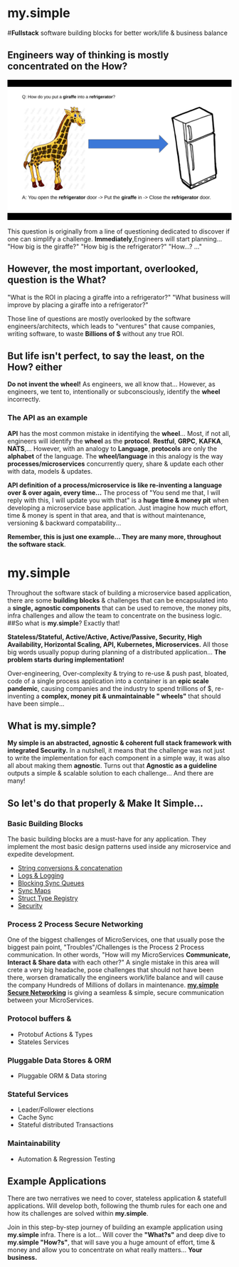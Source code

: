 # my.simple
#**Fullstack** software building blocks for better work/life & business balance  
## Engineers way of thinking is mostly concentrated on the **How?**
![alt text](https://github.com/saichler/my.simple/blob/main/girrafe.png)

This question is originally from a line of questioning dedicated to discover if one can simplify a challenge. 
**Immediately**,Engineers will start planning... "How big is the giraffe?" "How big is the refrigerator?" "How...? ..."
## However, the most important, overlooked, question is the **What?**
"What is the ROI in placing a giraffe into a refrigerator?" 
"What business will improve by placing a giraffe into a refrigerator?"

Those line of questions are mostly overlooked by the software engineers/architects, 
which leads to "ventures" that cause companies, writing software, to waste **Billions of $** without any true ROI.

## But life isn't perfect, to say the least, on the **How?** either
**Do not invent the wheel!** As engineers, we all know that... However, as engineers, we tent to, intentionally or subconsciously, identify the **wheel** incorrectly.
### The API as an example
**API** has the most common mistake in identifying the **wheel**... 
Most, if not all, engineers will identify the **wheel** as the **protocol**. **Restful**, **GRPC**, **KAFKA**, **NATS**,... 
However, with an analogy to **Language**, **protocols** are only the **alphabet** of the language.
The **wheel/language** in this analogy is the way **processes/microservices** concurrently query, share & update each other with data, models & updates.

**API definition of a process/microservice is like re-inventing a language over & over again, every time...**
The process of "You send me that, I will reply with this, I will update you with that" is a **huge time & money pit** when developing a microservice base application.
Just imagine how much effort, time & money is spent in that area, and that is without maintenance, versioning & backward compatability...

**Remember, this is just one example... They are many more, throughout the software stack**.

# my.simple 
Throughout the software stack of building a microservice based application, 
there are some **building blocks** & challenges that can be encapsulated into
a **single, agnostic components** that can be used to remove, the money pits, infra challenges
and allow the team to concentrate on the business logic.
##So what is **my.simple**?
Exactly that! 

**Stateless/Stateful, Active/Active, Active/Passive, Security, High Availability, Horizontal Scaling, API, Kubernetes,
Microservices.** All those big words usually popup during planning of a distributed application...
**The problem starts during implementation!**

Over-engineering, Over-complexity & trying to re-use & push past, bloated, code of a single process application into a
container is an **epic scale pandemic**,
causing companies and the industry to spend trillions of $, re-inventing a **complex, money pit & unmaintainable "
wheels"** that should have been simple...

## What is my.simple?
**My simple is an abstracted, agnostic & coherent full stack framework with integrated Security.** 
In a nutshell, it means that the challenge was not just to write the implementation for each component in a simple way, it was also all about making them **agnostic**.
Turns out that **Agnostic as a guideline** outputs a simple & scalable solution to each challenge... And there are many!

## So let's do that properly & Make It Simple... 

### Basic Building Blocks
The basic building blocks are a must-have for any application. 
They implement the most basic design patterns used inside any microservice and expedite development.
* [String conversions & concatenation](https://github.com/saichler/my.simple/tree/main/go/utils/strng)
* [Logs & Logging](https://github.com/saichler/my.simple/tree/main/go/utils/logs)
* [Blocking Sync Queues](https://github.com/saichler/my.simple/tree/main/go/utils/queues)
* [Sync Maps](https://github.com/saichler/my.simple/tree/main/go/utils/maps)
* [Struct Type Registry](https://github.com/saichler/my.simple/tree/main/go/utils/registry)
* [Security](https://github.com/saichler/my.simple/tree/main/go/security)

### Process 2 Process Secure Networking
One of the biggest challenges of MicroServices, one that usually pose the biggest pain point, "Troubles"/Challenges is the Process 2 Process communication.
In other words, "How will my MicroServices **Communicate, Interact & Share data** with each other?"
A single mistake in this area will crete a very big headache, pose challenges that should not have been there, worsen dramatically the engineers work/life balance and will cause the company Hundreds of Millions of dollars in maintenance.
**[my.simple Secure Networking](https://github.com/saichler/my.simple/tree/main/go/net)** is giving a seamless & simple, secure communication between your MicroServices.

### Protocol buffers & 

* Protobuf Actions & Types
* Stateles Services

### Pluggable Data Stores & ORM

* Pluggable ORM & Data storing

### Stateful Services

* Leader/Follower elections
* Cache Sync
* Stateful distributed Transactions

### Maintainability

* Automation & Regression Testing

## Example Applications ##

There are two nerratives we need to cover, stateless application & statefull applications.
Will develop both, following the thumb rules for each one and how its challenges are solved within **my.simple**.

Join in this step-by-step journey of building an example application using **my.simple** infra. There is a lot... Will
cover the **"What?s"** and deep dive to **my.simple "How?s"**, that will save you a huge amount of effort, time & money
and allow you to concentrate on what really matters... **Your business.**